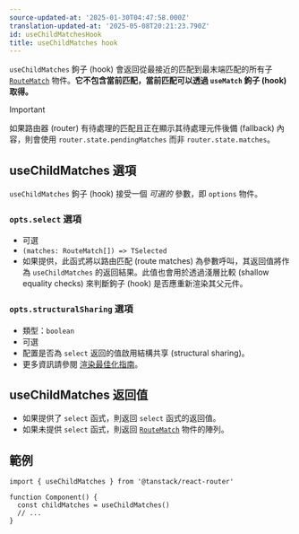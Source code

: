```yaml
---
source-updated-at: '2025-01-30T04:47:58.000Z'
translation-updated-at: '2025-05-08T20:21:23.790Z'
id: useChildMatchesHook
title: useChildMatches hook
---
```


`useChildMatches` 鉤子 (hook) 會返回從最接近的匹配到最末端匹配的所有子 [`RouteMatch`](./RouteMatchType.md) 物件。**它不包含當前匹配，當前匹配可以透過 `useMatch` 鉤子 (hook) 取得。**

> [!IMPORTANT]
> 如果路由器 (router) 有待處理的匹配且正在顯示其待處理元件後備 (fallback) 內容，則會使用 `router.state.pendingMatches` 而非 `router.state.matches`。

## useChildMatches 選項

`useChildMatches` 鉤子 (hook) 接受一個 _可選的_ 參數，即 `options` 物件。

### `opts.select` 選項

- 可選
- `(matches: RouteMatch[]) => TSelected`
- 如果提供，此函式將以路由匹配 (route matches) 為參數呼叫，其返回值將作為 `useChildMatches` 的返回結果。此值也會用於透過淺層比較 (shallow equality checks) 來判斷鉤子 (hook) 是否應重新渲染其父元件。

### `opts.structuralSharing` 選項

- 類型：`boolean`
- 可選
- 配置是否為 `select` 返回的值啟用結構共享 (structural sharing)。
- 更多資訊請參閱 [渲染最佳化指南](../../guide/render-optimizations.md)。

## useChildMatches 返回值

- 如果提供了 `select` 函式，則返回 `select` 函式的返回值。
- 如果未提供 `select` 函式，則返回 [`RouteMatch`](./RouteMatchType.md) 物件的陣列。

## 範例

```tsx
import { useChildMatches } from '@tanstack/react-router'

function Component() {
  const childMatches = useChildMatches()
  // ...
}
```
